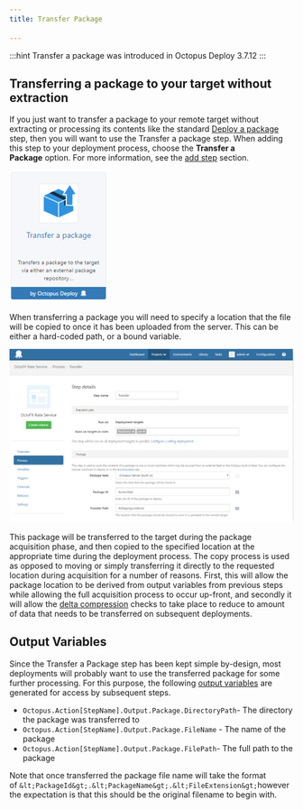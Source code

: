 ```yaml
---
title: Transfer Package

---
```



:::hint
Transfer a package was introduced in Octopus Deploy 3.7.12
:::

## Transferring a package to your target without extraction


If you just want to transfer a package to your remote target without extracting or processing its contents like the standard [Deploy a package](/docs/home/deploying-applications/deploying-packages.md) step, then you will want to use the Transfer a package step. When adding this step to your deployment process, choose the **Transfer a Package** option. For more information, see the [add step](http://docs.octopusdeploy.com/display/OD/Add+step) section.


![](/docs/images/5671696/5866194.png)


When transferring a package you will need to specify a location that the file will be copied to once it has been uploaded from the server. This can be either a hard-coded path, or a bound variable.


![](/docs/images/5672327/5866214.png)


This package will be transferred to the target during the package acquisition phase, and then copied to the specified location at the appropriate time during the deployment process. The copy process is used as opposed to moving or simply transferring it directly to the requested location during acquisition for a number of reasons. First, this will allow the package location to be derived from output variables from previous steps while allowing the full acquisition process to occur up-front, and secondly it will allow the [delta compression](http://docs.octopusdeploy.com/display/OD/Delta+compression+for+package+transfers) checks to take place to reduce to amount of data that needs to be transferred on subsequent deployments.

## Output Variables


Since the Transfer a Package step has been kept simple by-design, most deployments will probably want to use the transferred package for some further processing. For this purpose, the following [output variables](/docs/home/deploying-applications/variables/output-variables.md) are generated for access by subsequent steps.

- `Octopus.Action[StepName].Output.Package.DirectoryPath`- The directory the package was transferred to
- `Octopus.Action[StepName].Output.Package.FileName` - The name of the package
- `Octopus.Action[StepName].Output.Package.FilePath`- The full path to the package



Note that once transferred the package file name will take the format of `&lt;PackageId&gt;.&lt;PackageName&gt;.&lt;FileExtension&gt;`however the expectation is that this should be the original filename to begin with.
